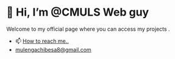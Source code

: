 

   
<h1> 👋 Hi, I’m @CMULS Web guy </h1>
Welcome to my official page where you can access my projects .
 
- 📫 <a href="#How to reach me..">How to reach me..</a></li>
      <li><a href="#mulengachibesa8@gmail.com">mulengachibesa8@gmail.com</a></li>
      
  
   

<!---
CMULS/CMULS is a ✨ special ✨ repository because its `README.md` (this file) appears on your GitHub profile.
You can click the Preview link to take a look at your changes
--->
